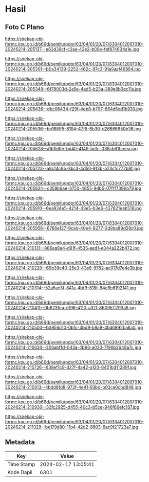 # Hasil

## Foto C Plano

https://sirekap-obj-formc.kpu.go.id/b66d/pemilu/pdpr/63/04/01/20/07/6304012007010-20240214-205137--e63d36cf-c3ae-42e2-b09e-faf874634a1e.jpg

https://sirekap-obj-formc.kpu.go.id/b66d/pemilu/pdpr/63/04/01/20/07/6304012007010-20240214-205301--b0e34139-2252-462c-97c3-91a9aaf46894.jpg

https://sirekap-obj-formc.kpu.go.id/b66d/pemilu/pdpr/63/04/01/20/07/6304012007010-20240214-205348--6f79003d-2a5e-4ad5-b23a-389e8b3ec11a.jpg

https://sirekap-obj-formc.kpu.go.id/b66d/pemilu/pdpr/63/04/01/20/07/6304012007010-20240214-205436--dbc06434-f29f-4eb8-b707-664d5cd1b930.jpg

https://sirekap-obj-formc.kpu.go.id/b66d/pemilu/pdpr/63/04/01/20/07/6304012007010-20240214-205536--bb168ff5-8194-47f8-8b30-d26666650b36.jpg

https://sirekap-obj-formc.kpu.go.id/b66d/pemilu/pdpr/63/04/01/20/07/6304012007010-20240214-205628--a1b158fe-bd40-4149-bdfc-038cb81fceea.jpg

https://sirekap-obj-formc.kpu.go.id/b66d/pemilu/pdpr/63/04/01/20/07/6304012007010-20240214-205723--a8c14c9b-3bc3-4d50-913b-a23cfc777b8f.jpg

https://sirekap-obj-formc.kpu.go.id/b66d/pemilu/pdpr/63/04/01/20/07/6304012007010-20240214-205824--c358b6ae-3750-4855-9db5-07f1f7396b79.jpg

https://sirekap-obj-formc.kpu.go.id/b66d/pemilu/pdpr/63/04/01/20/07/6304012007010-20240214-205910--6ea934e5-4214-43e5-b3e6-437621eab518.jpg

https://sirekap-obj-formc.kpu.go.id/b66d/pemilu/pdpr/63/04/01/20/07/6304012007010-20240214-205958--6786e127-9cab-40e4-8277-3d9ba89d38c0.jpg

https://sirekap-obj-formc.kpu.go.id/b66d/pemilu/pdpr/63/04/01/20/07/6304012007010-20240214-210131--886ea9e4-d91f-4535-aed1-e044a222b472.jpg

https://sirekap-obj-formc.kpu.go.id/b66d/pemilu/pdpr/63/04/01/20/07/6304012007010-20240214-210220--69b39c40-25e3-43e6-9782-ac017d7e4e3b.jpg

https://sirekap-obj-formc.kpu.go.id/b66d/pemilu/pdpr/63/04/01/20/07/6304012007010-20240214-210314--52a5ac3f-841a-4bf9-818f-84e8b6192141.jpg

https://sirekap-obj-formc.kpu.go.id/b66d/pemilu/pdpr/63/04/01/20/07/6304012007010-20240214-210411--0b8231ea-e196-4110-a32f-86095f1793a9.jpg

https://sirekap-obj-formc.kpu.go.id/b66d/pemilu/pdpr/63/04/01/20/07/6304012007010-20240214-210500--b3956d10-0b1c-4bd9-b9a8-4bd6892ba8a0.jpg

https://sirekap-obj-formc.kpu.go.id/b66d/pemilu/pdpr/63/04/01/20/07/6304012007010-20240214-210630--206abf1d-043a-4b96-a033-7f90b2648a7c.jpg

https://sirekap-obj-formc.kpu.go.id/b66d/pemilu/pdpr/63/04/01/20/07/6304012007010-20240214-210726--638ef1c9-d27f-4a42-a120-8401bd11289f.jpg

https://sirekap-obj-formc.kpu.go.id/b66d/pemilu/pdpr/63/04/01/20/07/6304012007010-20240214-210813--4bdd91d8-972f-4e41-93bd-b03ce0cbd848.jpg

https://sirekap-obj-formc.kpu.go.id/b66d/pemilu/pdpr/63/04/01/20/07/6304012007010-20240214-210930--33fc2925-d455-40c3-b5ce-946f86efc187.jpg

https://sirekap-obj-formc.kpu.go.id/b66d/pemilu/pdpr/63/04/01/20/07/6304012007010-20240214-211029--be179d80-11b4-42d2-8603-6ac9f21723a7.jpg


## Metadata

| Key        | Value               |
| ---------- | ------------------- |
| Time Stamp | 2024-02-17 13:05:41 |
| Kode Dapil | 6301                |



